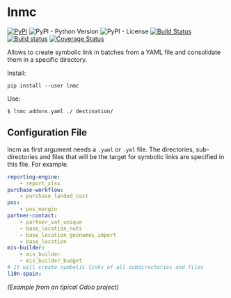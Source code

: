 # lnmc

[![PyPI](https://img.shields.io/pypi/v/lnmc)](https://pypi.org/project/lnmc/)
![PyPI - Python Version](https://img.shields.io/pypi/pyversions/lnmc)
![PyPI - License](https://img.shields.io/pypi/l/lnmc)
[![Build Status](https://travis-ci.org/LuqueDaniel/lnmc.svg?branch=master)](https://travis-ci.org/LuqueDaniel/lnmc)
[![Build status](https://ci.appveyor.com/api/projects/status/8hx2alijomplc7ub?svg=true)](https://ci.appveyor.com/project/LuqueDaniel/pybooru)
[![Coverage Status](https://coveralls.io/repos/github/LuqueDaniel/lnmc/badge.svg?branch=master)](https://coveralls.io/github/LuqueDaniel/lnmc?branch=master)

Allows to create symbolic link in batches from a YAML file and consolidate them in a
specific directory.

Install:

```
pip install --user lnmc
```

Use:

```shell
$ lnmc addons.yaml ./ destination/
```

## Configuration File

lncm as first argument needs a `.yaml` or `.yml` file. The directories, sub-directories
and files that will be the target for symbolic links are specified in this file. For example.

```yaml
reporting-engine:
    - report_xlsx
purchase-workflow:
    - purchase_landed_cost
pos:
    - pos_margin
partner-contact:
    - partner_vat_unique
    - base_location_nuts
    - base_location_geonames_import
    - base_location
mis-builder:
    - mis_builder
    - mis_builder_budget
# It will create symbolic links of all subdirectories and files
l10n-spain:
```

*(Example from an tipical Odoo project)*
